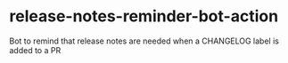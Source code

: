 # release-notes-reminder-bot-action
Bot to remind that release notes are needed when a CHANGELOG label is added to a PR
